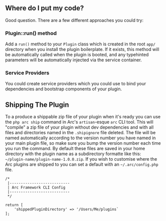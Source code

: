 ## Where do I put my code?

Good question. There are a few different approaches you could try:

### Plugin::run() method

Add a `run()` method to your `Plugin` class which is created in the root `app/` directory when you install the plugin
boilerplate. If it exists, this method will be automatically called when the plugin is booted, and any typehinted parameters
will be automatically injected via the service container.

### Service Providers

You could create service providers which you could use to bind your dependencies and bootstrap components of your plugin.

## Shipping The Plugin

To a produce a shippable zip file of your plugin when it's ready you can use the `php arc ship` command in Arc's 
`artisan`-esque `arc` CLI tool. This will "compile" a zip file of your plugin without dev dependencies and with all files and
directories named in the `.shipignore` file deleted. The file will be named automatically according to the version number you
have named in your main plugin file, so make sure you bump the version number each time you run the command. By default these
files are saved in your home directory with the plugin name as a subdirectory formatte like this: 
`~/plugin-name/plugin-name-1.0.0.zip`. If you wish to customise where the Arc plugins are shipped to you can set a default
with an `~/.arc/config.php` file.

    /*
     |---------------------------
     | Arc Framework CLI Config
     |---------------------------
     */

    return [
        'shippedPluginDirectory' => '/Users/Me/plugins`
    ];
